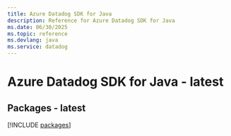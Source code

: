 ```yaml
---
title: Azure Datadog SDK for Java
description: Reference for Azure Datadog SDK for Java
ms.date: 06/30/2025
ms.topic: reference
ms.devlang: java
ms.service: datadog
---
```

# Azure Datadog SDK for Java - latest
## Packages - latest
[!INCLUDE [packages](datadog-index.md)]
